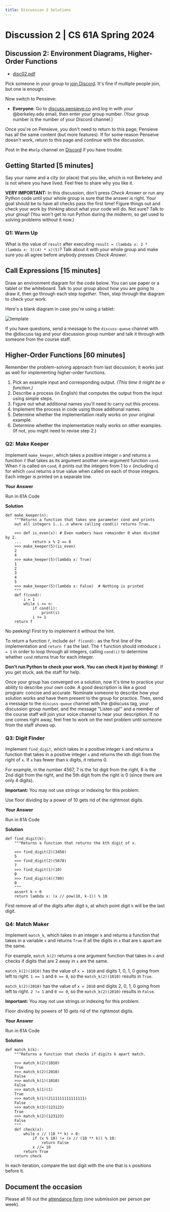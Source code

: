 ```yaml
---
title: Discussion 2 Solutions
---
```


# Discussion 2 | CS 61A Spring 2024

## Discussion 2: Environment Diagrams, Higher-Order Functions

-   [disc02.pdf](/resource/cs61a/disc02.pdf)

Pick someone in your group to [join Discord](https://cs61a.org/articles/discord). It's fine if multiple people join, but one is enough.

Now switch to Pensieve:

-   **Everyone**: Go to [discuss.pensieve.co](http://discuss.pensieve.co/) and log in with your @berkeley.edu email, then enter your group number. (Your group number is the number of your Discord channel.)

Once you're on Pensieve, you don't need to return to this page; Pensieve has all the same content (but more features). If for some reason Penseive doesn't work, return to this page and continue with the discussion.

Post in the `#help` channel on [Discord](https://cs61a.org/articles/discord/) if you have trouble.

## Getting Started \[5 minutes\]

Say your name and a city (or place) that you like, which is not Berkeley and is not where you have lived. Feel free to share why you like it.

**VERY IMPORTANT:** In this discussion, don't press _Check Answer_ or run any Python code until your whole group is sure that the answer is right. Your goal should be to have all checks pass the first time! Figure things out and check your work by _thinking_ about what your code will do. Not sure? Talk to your group! (You won't get to run Python during the midterm, so get used to solving problems without it now.)

### Q1: Warm Up

What is the value of `result` after executing `result = (lambda x: 2 * (lambda x: 3)(4) * x)(5)`? Talk about it with your whole group and make sure you all agree before anybody presses _Check Answer_.

## Call Expressions \[15 minutes\]

Draw an environment diagram for the code below. You can use paper or a tablet or the whiteboard. Talk to your group about how you are going to draw it, then go through each step _together_. Then, step through the diagram to check your work.

Here's a blank diagram in case you're using a tablet:

![template](/img/cs61a/A9nnHPb.png)

If you have questions, send a message to the `discuss-queue` channel with the @discuss tag and your discussion group number and talk it through with someone from the course staff.

## Higher-Order Functions \[60 minutes\]

Remember the problem-solving approach from last discussion; it works just as well for implementing higher-order functions.

1.  Pick an example input and corresponding output. _(This time it might be a function.)_
2.  Describe a process (in English) that computes the output from the input using simple steps.
3.  Figure out what additional names you'll need to carry out this process.
4.  Implement the process in code using those additional names.
5.  Determine whether the implementation really works on your original example.
6.  Determine whether the implementation really works on other examples. (If not, you might need to revise step 2.)

### Q2: Make Keeper

Implement `make_keeper`, which takes a positive integer `n` and returns a function `f` that takes as its argument another one-argument function `cond`. When `f` is called on `cond`, it prints out the integers from 1 to `n` (including `n`) for which `cond` returns a true value when called on each of those integers. Each integer is printed on a separate line.

**Your Answer**

Run in 61A Code

**Solution**

```
def make_keeper(n):
    """Returns a function that takes one parameter cond and prints
    out all integers 1..i..n where calling cond(i) returns True.

    >>> def is_even(x): # Even numbers have remainder 0 when divided by 2.
    ...     return x % 2 == 0
    >>> make_keeper(5)(is_even)
    2
    4
    >>> make_keeper(5)(lambda x: True)
    1
    2
    3
    4
    5
    >>> make_keeper(5)(lambda x: False)  # Nothing is printed
    """
    def f(cond):
        i = 1
        while i <= n:
            if cond(i):
                print(i)
            i += 1
    return f

```

No peeking! First try to implement it without the hint.

To return a function `f`, include `def f(cond):` as the first line of the implementation and `return f` as the last. The `f` function should introduce `i = 1` in order to loop through all integers, calling `cond(i)` to determine whether `cond` returns true for each integer.

**Don't run Python to check your work. You can check it just by thinking!**. If you get stuck, ask the staff for help.

Once your group has converged on a solution, now it's time to practice your ability to describe your own code. A good description is like a good program: concise and accurate. Nominate someone to describe how your solution works and have them present to the group for practice. Then, send a message to the `discuss-queue` channel with the @discuss tag, your discussion group number, and the message "Listen up!" and a member of the course staff will join your voice channel to hear your description. If no one comes right away, feel free to work on the next problem until someone from the staff shows up.

### Q3: Digit Finder

Implement `find_digit`, which takes in a positive integer `k` and returns a function that takes in a positive integer `x` and returns the `k`th digit from the right of `x`. If `x` has fewer than `k` digits, it returns 0.

For example, in the number 4567, 7 is the 1st digit from the right, 6 is the 2nd digit from the right, and the 5th digit from the right is 0 (since there are only 4 digits).

**Important:** You may not use strings or indexing for this problem.

Use floor dividing by a power of 10 gets rid of the rightmost digits.

**Your Answer**

Run in 61A Code

**Solution**

```
def find_digit(k):
    """Returns a function that returns the kth digit of x.

    >>> find_digit(2)(3456)
    5
    >>> find_digit(2)(5678)
    7
    >>> find_digit(1)(10)
    0
    >>> find_digit(4)(789)
    0
    """
    assert k > 0
    return lambda x: (x // pow(10, k-1)) % 10

```

First remove all of the digits after digit `k`, at which point digit `k` will be the last digit.

### Q4: Match Maker

Implement `match_k`, which takes in an integer `k` and returns a function that takes in a variable `x` and returns `True` if all the digits in `x` that are `k` apart are the same.

For example, `match_k(2)` returns a one argument function that takes in `x` and checks if digits that are 2 away in `x` are the same.

`match_k(2)(1010)` has the value of `x = 1010` and digits 1, 0, 1, 0 going from left to right. `1 == 1` and `0 == 0`, so the `match_k(2)(1010)` results in `True`.

`match_k(2)(2010)` has the value of `x = 2010` and digits 2, 0, 1, 0 going from left to right. `2 != 1` and `0 == 0`, so the `match_k(2)(2010)` results in `False`.

**Important:** You may not use strings or indexing for this problem.

Floor dividing by powers of 10 gets rid of the rightmost digits.

**Your Answer**

Run in 61A Code

**Solution**

```
def match_k(k):
    """Returns a function that checks if digits k apart match.

    >>> match_k(2)(1010)
    True
    >>> match_k(2)(2010)
    False
    >>> match_k(1)(1010)
    False
    >>> match_k(1)(1)
    True
    >>> match_k(1)(2111111111111111)
    False
    >>> match_k(3)(123123)
    True
    >>> match_k(2)(123123)
    False
    """
    def check(x):
        while x // (10 ** k) > 0:
            if (x % 10) != (x // (10 ** k)) % 10:
                return False
            x //= 10
        return True
    return check

```

In each iteration, compare the last digit with the one that is `k` positions before it.

## Document the occasion

Please all fill out the [attendance form](https://docs.google.com/forms/d/e/1FAIpQLSeqlK8l6WkScGr-RHR-kM4p5bnR9cllYrG95fDqPJspSlll7A/viewform) (one submission per person per week).